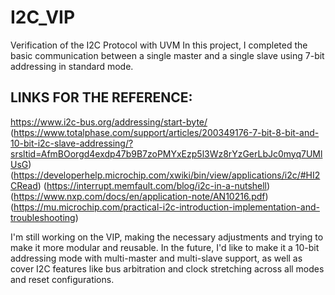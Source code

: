 # I2C_VIP
Verification of the I2C Protocol with UVM
In this project, I completed the basic communication between a single master and a single slave using 7-bit addressing in standard mode.

## LINKS FOR THE REFERENCE:
https://www.i2c-bus.org/addressing/start-byte/
(https://www.totalphase.com/support/articles/200349176-7-bit-8-bit-and-10-bit-i2c-slave-addressing/?srsltid=AfmBOorgd4exdp47b9B7zoPMYxEzp5l3Wz8rYzGerLbJc0myq7UMlUsG)
(https://developerhelp.microchip.com/xwiki/bin/view/applications/i2c/#HI2CRead)
(https://interrupt.memfault.com/blog/i2c-in-a-nutshell)
(https://www.nxp.com/docs/en/application-note/AN10216.pdf)
(https://mu.microchip.com/practical-i2c-introduction-implementation-and-troubleshooting)

I'm still working on the VIP, making the necessary adjustments and trying to make it more modular and reusable.
In the future, I'd like to make it a 10-bit addressing mode with multi-master and multi-slave support, as well as cover I2C features like bus arbitration and clock stretching across all modes and reset configurations.
